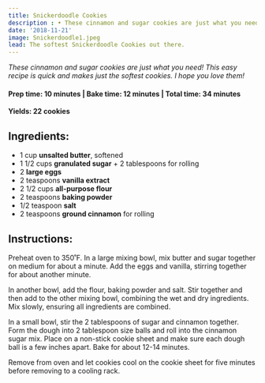 ```yaml
---
title: Snickerdoodle Cookies
description : •	These cinnamon and sugar cookies are just what you need! This easy recipe is quick and makes just the softest cookies. I hope you love them!
date: '2018-11-21'
image: Snickerdoodle1.jpeg
lead: The softest Snickerdoodle Cookies out there.
---
```

*These cinnamon and sugar cookies are just what you need! This easy recipe is quick and makes just the softest cookies. I hope you love them!*
 
#### Prep time: 10 minutes | Bake time: 12 minutes | Total time: 34 minutes

**Yields: 22 cookies** 

## Ingredients:

- 1 cup **unsalted butter**, softened
- 1 1/2 cups **granulated sugar** + 2 tablespoons for rolling
- 2 **large eggs**
- 2 teaspoons **vanilla extract**
- 2 1/2 cups **all-purpose flour**
- 2 teaspoons **baking powder**
- 1/2 teaspoon **salt**
- 2 teaspoons **ground cinnamon** for rolling

## Instructions:

Preheat oven to 350˚F. In a large mixing bowl, mix butter and sugar together on medium for about a minute. Add the eggs and vanilla, stirring together for about another minute. 

In another bowl, add the flour, baking powder and salt. Stir together and then add to the other mixing bowl, combining the wet and dry ingredients. Mix slowly, ensuring all ingredients are combined. 

In a small bowl, stir the 2 tablespoons of sugar and cinnamon together. Form the dough into 2 tablespoon size balls and roll into the cinnamon sugar mix. Place on a non-stick cookie sheet and make sure each dough ball is a few inches apart. Bake for about 12-14 minutes. 

Remove from oven and let cookies cool on the cookie sheet for five minutes before removing to a cooling rack. 


